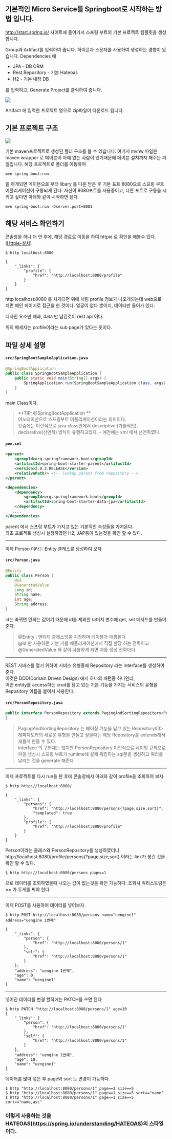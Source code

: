 기본적인 Micro Service를 Springboot로 시작하는 방법 입니다.
--------

http://start.spring.io/
사이트에 들어가서 스프링 부트의 기본 프로젝트 템플릿을 생성합니다.

Group과 Artifact를 입력하여 줍니다. 하이픈과 소문자를 사용하여 생성하는 경향이 있습니다.
Dependencies 에 
* JPA	- DB ORM
* Rest Repository - 기본 Hateoas
* H2	- 기본 내장 DB

를 입력하고, Generate Project를 클릭하여 줍니다.

![](https://raw.githubusercontent.com/wiki/TheOpenCloudEngine/uEngine-cloud/get-started/images/1_1.png)

Artifact 에 입력한 프로젝트 명으로 zip파일이 다운로드 됩니다.


기본 프로젝트 구조
--------
![](https://raw.githubusercontent.com/wiki/TheOpenCloudEngine/uEngine-cloud/get-started/images/1_2.png)

기본 maven프로젝트로 생성된 폴더 구조를 볼 수 있습니다.
여기서 mvnw 파일은 maven wrapper 로 메이븐이 아예 없는 사람이 있기때문에 메이븐 설치까지 해주는 파일입니다.
해당 프로젝트로 폴더를 이동하여

`mvn spring-boot:run`

을 하게되면 메이븐으로 부터 libary 를 다운 받은 후 기본 포트 8080으로 스프링 부트 어플리케이션이 구동되게 된다.
자신이 8080포트를 사용중이고, 다른 포트로 구동을 시키고 싶다면 아래와 같이 시작하면 된다.

`mvn spring-boot:run -Dserver.port=8081`

해당 서비스 확인하기
--------

콘솔창을 하나 더 연 후에, 해당 경로로 이동을 하여 httpie 로 확인을 해볼수 있다.
([Httpie-설치](https://github.com/TheOpenCloudEngine/uEngine-cloud/wiki/Httpie-설치))

```
$ http localhost:8080

{
    "_links": {
        "profile": {
            "href": "http://localhost:8080/profile"
        }
    }
}
```
http localhost:8080 를 치게되면 위에 처럼 profile 정보가 나오게되는데
web으로 치면 메인 페이지로 접근을 한 것이다.
얼굴이 없다 뿐이지, 데이터만 들어가 있다.

디자인 요소만 빼과, data 만 남긴것이 rest api 이다.

위의 메세지는 profile이라는 sub page가 있다는 뜻이다.


파일 상세 설명
-------
#### `src/SpringBootSampleApplication.java`

```java
@SpringBootApplication
public class SpringBootSampleApplication {
	public static void main(String[] args) {
		SpringApplication.run(SpringBootSampleApplication.class, args);
	}
}
```

main Class이다. 
> **TIP: @SpringBootApplication **  
> 어노테이션으로 스프링부트 어플리케이션이라는 의미이다.  
> 요즘에는 이런식으로 java class안에서 descriptive (기술적인), declarative(선언적) 방식이 유행하고있다. - 예전에는 xml 에서 선언하였다.

#### `pom.xml`

```xml
<parent>
	<groupId>org.springframework.boot</groupId>
	<artifactId>spring-boot-starter-parent</artifactId>
	<version>2.0.3.RELEASE</version>
	<relativePath/> <!-- lookup parent from repository -->
</parent>

<dependencies>
	<dependency>
		<groupId>org.springframework.boot</groupId>
		<artifactId>spring-boot-starter-data-jpa</artifactId>
	</dependency>
   ....
</dependencies>
```
parent 에서 스프링 부트가 가지고 있는 기본적인 속성들을 가져온다.  
최초 프로젝트 생성시 설정하였던 H2, JAP등이 있는것을 확인 할 수 있다.

***

이제 Person 이라는 Entity 클레스를 생성하여 보자
#### `src/Person.java`

```java
@Entity
public class Person {
    @Id
    @GeneratedValue
    Long id;
    String name;
    int age;
    String address;
}
```

id는 바뀌면 안되는 값이기 때문에 id를 제외한 나머지 변수에 get, set 메서드를 만들어 준다.
> @Entity : 엔티티 클래스임을 지정하며 테이블과 매핑된다  
> @Id 만 사용하면 기본 키를 애플리케이션에서 직접 할당 하는 전략이고  
> @GeneratedValue 와 같이 사용하게 되면 자동 생성 전략이다.


***
REST 서비스를 열기 위하여 서비스 유형중에 Repository 라는 Interface를 생성하여 준다.  
이것은 DDD(Domain Driven Design) 에서 하나의 패턴중 하나인데,  
어떤 entity를 access하는 crud를 담고 있는 기본 기능을 가지는 서비스의 유형을 Repository 이름을 붙여서 사용한다.  

#### `src/PersonRepository.java`

```java
public interface PersonRepository extends PagingAndSortingRepository<Person, Long> {
}

```

> PagingAndSortingRepository 는 페이징 기능을 담고 있는 Repository이다  
> 레파지토리의 새로운 유형을 만들고 싶을때는 해당 Repository를 extends해서 새롭게 만들 수 있다.  
> interface 의 구현체는 없지만 PersonRepository 이런식으로 네이밍 규칙으로 파일 생성시 스프링 부트가 runtime에 실제 워킹하는 sql문을 생성하고 쿼리를 날리는 것을 generate 해준다 


***
이제 프로젝트를 다시 run을 한 후에 콘솔창에서 아래와 같이 profile을 조회하여 보자
```
$ http http://localhost:8080/

{
    "_links": {
        "persons": {
            "href": "http://localhost:8080/persons{?page,size,sort}",
            "templated": true
        },
        "profile": {
            "href": "http://localhost:8080/profile"
        }
    }
}
```
Person이라는 클래스와 PersonRepository를 생성하였더니  
http://localhost:8080/profile/persons{?page,size,sort} 이라는 link가 생긴 것을 확인 할 수 있다.

```
$ http http://localhost:8080/persons page==1
```

으로 데이터를 조회하였을때 나오는 값이 없는것을 확인 가능하다.
조회시 쿼리스트링은 == 가 두게를 써야 한다.

***
이제 POST를 사용하여 데이터를 넣어보자

```
$ http POST http://localhost:8080/persons name="uengine1" address="uengine 1번째"

{
    "_links": {
        "person": {
            "href": "http://localhost:8080/persons/1"
        },
        "self": {
            "href": "http://localhost:8080/persons/1"
        }
    },
    "address": "uengine 1번째",
    "age": 0,
    "name": "uengine1"
}
```

***
넣어진 데이터를 변경 할적에는 PATCH를 쓰면 된다
```
$ http PATCH "http://localhost:8080/persons/1" age=10
{
    "_links": {
        "person": {
            "href": "http://localhost:8080/persons/1"
        },
        "self": {
            "href": "http://localhost:8080/persons/1"
        }
    },
    "address": "uengine 1번째",
    "age": 10,
    "name": "uengine1"
}
```

데이터를 많이 넣은 후 page와 sort 도 변경이 가능하다.
```
$ http "http://localhost:8080/persons/1" page==1 size==5
$ http "http://localhost:8080/persons/1" page==1 size==5 sort=="name"
$ http "http://localhost:8080/persons/1" page==1 size==5 sort=="name,asc"
```

### 이렇게 사용하는 것을 HATEOAS(https://spring.io/understanding/HATEOAS)의 스타일이다.
